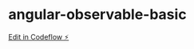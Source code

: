 # angular-observable-basic

[Edit in Codeflow ⚡️](https://stackblitz.com/~/github.com/theanuraggupta/angular-observable-basic)